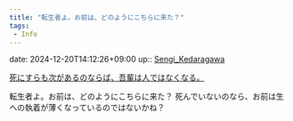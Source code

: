 ```yaml
---
title: "転生者よ。お前は、どのようにこちらに来た？"
tags:
 - Info
---
```


date: 2024-12-20T14:12:26+09:00
up:: [Sengi_Kedaragawa](../Bar/Novel/Nacaria/Sengi_Kedaragawa.md)

[死にすらも次があるのならば、吾輩は人ではなくなる。](Info/死にすらも次があるのならば、吾輩は人ではなくなる。.md)

転生者よ。お前は、どのようにこちらに来た？
死んでいないのなら、お前は生への執着が薄くなっているのではないかね？